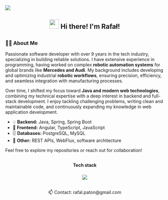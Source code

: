 <img src="200h.gif" />
<h2 align="center"><img src = "https://raw.githubusercontent.com/MartinHeinz/MartinHeinz/master/wave.gif" width = 30px> Hi there! I'm Rafał!</h2>

##

### 👨‍💻 About Me  

Passionate software developer with over 9 years in the tech industry, specializing in building reliable solutions. I have extensive experience in programming, having worked on complex **robotic automation systems** for global brands like **Mercedes and Audi**. My background includes developing and optimizing industrial **robotic workflows**, ensuring precision, efficiency, and seamless integration with manufacturing processes.  

Over time, I shifted my focus toward **Java and modern web technologies**, combining my technical expertise with a deep interest in backend and full-stack development. I enjoy tackling challenging problems, writing clean and maintainable code, and continuously expanding my knowledge in web application development.  

- 💡 **Backend:** Java, Spring, Spring Boot  
- 🎨 **Frontend:** Angular, TypeScript, JavaScript  
- 🗄️ **Databases:** PostgreSQL, MySQL  
- 🔧 **Other:** REST APIs, WebFlux, software architecture  

Feel free to explore my repositories or reach out for collaboration!  

##

<p align="center"><b>Tech stack</b></p>

###

<p align="center">
  <a href="https://skillicons.dev">
    <img src="https://skillicons.dev/icons?i=java,angular,spring,docker,mysql,git,linux,html,css,maven" />
  </a>
</p>

##

<p align="center">
📫 Contact: rafal.paton@gmail.com<br>
</p>
